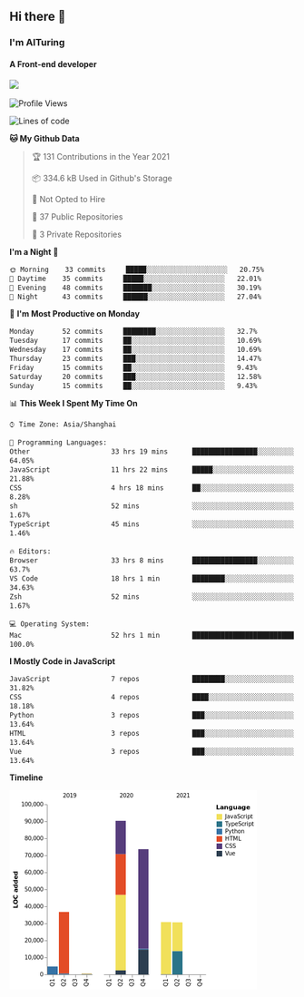## Hi there 👋
### I'm AITuring
#### A Front-end developer

<img src="./dhx.gif" width="400px"/>

<!--START_SECTION:waka-->
![Profile Views](http://img.shields.io/badge/Profile%20Views-0-blue)

![Lines of code](https://img.shields.io/badge/From%20Hello%20World%20I%27ve%20Written-267348%20lines%20of%20code-blue)

**🐱 My Github Data** 

> 🏆 131 Contributions in the Year 2021
 > 
> 📦 334.6 kB Used in Github's Storage 
 > 
> 🚫 Not Opted to Hire
 > 
> 📜 37 Public Repositories 
 > 
> 🔑 3 Private Repositories  
 > 
**I'm a Night 🦉** 

```text
🌞 Morning    33 commits     █████░░░░░░░░░░░░░░░░░░░░   20.75% 
🌆 Daytime    35 commits     █████░░░░░░░░░░░░░░░░░░░░   22.01% 
🌃 Evening    48 commits     ███████░░░░░░░░░░░░░░░░░░   30.19% 
🌙 Night      43 commits     ██████░░░░░░░░░░░░░░░░░░░   27.04%

```
📅 **I'm Most Productive on Monday** 

```text
Monday       52 commits     ████████░░░░░░░░░░░░░░░░░   32.7% 
Tuesday      17 commits     ██░░░░░░░░░░░░░░░░░░░░░░░   10.69% 
Wednesday    17 commits     ██░░░░░░░░░░░░░░░░░░░░░░░   10.69% 
Thursday     23 commits     ███░░░░░░░░░░░░░░░░░░░░░░   14.47% 
Friday       15 commits     ██░░░░░░░░░░░░░░░░░░░░░░░   9.43% 
Saturday     20 commits     ███░░░░░░░░░░░░░░░░░░░░░░   12.58% 
Sunday       15 commits     ██░░░░░░░░░░░░░░░░░░░░░░░   9.43%

```


📊 **This Week I Spent My Time On** 

```text
⌚︎ Time Zone: Asia/Shanghai

💬 Programming Languages: 
Other                    33 hrs 19 mins      ████████████████░░░░░░░░░   64.05% 
JavaScript               11 hrs 22 mins      █████░░░░░░░░░░░░░░░░░░░░   21.88% 
CSS                      4 hrs 18 mins       ██░░░░░░░░░░░░░░░░░░░░░░░   8.28% 
sh                       52 mins             ░░░░░░░░░░░░░░░░░░░░░░░░░   1.67% 
TypeScript               45 mins             ░░░░░░░░░░░░░░░░░░░░░░░░░   1.46%

🔥 Editors: 
Browser                  33 hrs 8 mins       ████████████████░░░░░░░░░   63.7% 
VS Code                  18 hrs 1 min        ████████░░░░░░░░░░░░░░░░░   34.63% 
Zsh                      52 mins             ░░░░░░░░░░░░░░░░░░░░░░░░░   1.67%

💻 Operating System: 
Mac                      52 hrs 1 min        █████████████████████████   100.0%

```

**I Mostly Code in JavaScript** 

```text
JavaScript               7 repos             ████████░░░░░░░░░░░░░░░░░   31.82% 
CSS                      4 repos             ████░░░░░░░░░░░░░░░░░░░░░   18.18% 
Python                   3 repos             ███░░░░░░░░░░░░░░░░░░░░░░   13.64% 
HTML                     3 repos             ███░░░░░░░░░░░░░░░░░░░░░░   13.64% 
Vue                      3 repos             ███░░░░░░░░░░░░░░░░░░░░░░   13.64%

```


**Timeline**

![Chart not found](https://raw.githubusercontent.com/AITuring/AITuring/main/charts/bar_graph.png) 


<!--END_SECTION:waka-->



